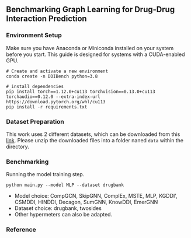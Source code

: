 ## Benchmarking Graph Learning for Drug-Drug Interaction Prediction

### Environment Setup

Make sure you have Anaconda or Miniconda installed on your system before you start. This guide is designed for systems with a CUDA-enabled GPU.

```
# Create and activate a new environment
conda create -n DDIBench python=3.8

# install dependencies
pip install torch==1.12.0+cu113 torchvision==0.13.0+cu113 torchaudio==0.12.0 --extra-index-url https://download.pytorch.org/whl/cu113
pip install -r requirements.txt
```

### Dataset Preparation

This work uses 2 different datasets, which can be downloaded from this [link](https://drive.google.com/file/d/1Scpur6Lj7QwoHemSh6K941T1-XSCfSbp/view). Please unzip the downloaded files into a folder naned `data` within the directory. 

### Benchmarking

Running the model training step.

```
python main.py --model MLP --dataset drugbank
```

+ Model choice: CompGCN, SkipGNN, ComplEx, MSTE, MLP, KGDDI', CSMDDI, HINDDI, Decagon, SumGNN, KnowDDI, EmerGNN
+ Dataset choice: drugbank, twosides
+ Other hypermeters can also be adapted. 

### Reference
